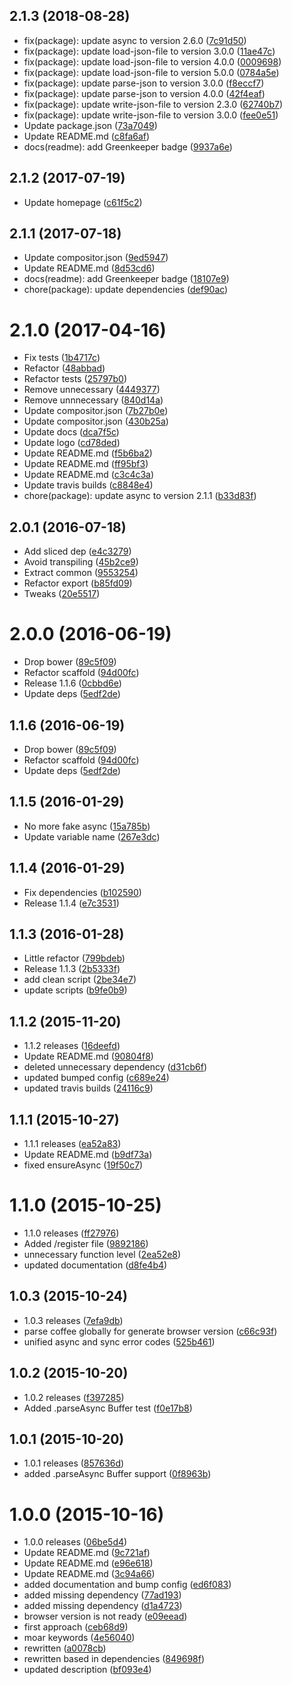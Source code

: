 <a name="2.1.3"></a>
## 2.1.3 (2018-08-28)

* fix(package): update async to version 2.6.0 ([7c91d50](https://github.com/kikobeats/json-future/commit/7c91d50))
* fix(package): update load-json-file to version 3.0.0 ([11ae47c](https://github.com/kikobeats/json-future/commit/11ae47c))
* fix(package): update load-json-file to version 4.0.0 ([0009698](https://github.com/kikobeats/json-future/commit/0009698))
* fix(package): update load-json-file to version 5.0.0 ([0784a5e](https://github.com/kikobeats/json-future/commit/0784a5e))
* fix(package): update parse-json to version 3.0.0 ([f8eccf7](https://github.com/kikobeats/json-future/commit/f8eccf7))
* fix(package): update parse-json to version 4.0.0 ([42f4eaf](https://github.com/kikobeats/json-future/commit/42f4eaf))
* fix(package): update write-json-file to version 2.3.0 ([62740b7](https://github.com/kikobeats/json-future/commit/62740b7))
* fix(package): update write-json-file to version 3.0.0 ([fee0e51](https://github.com/kikobeats/json-future/commit/fee0e51))
* Update package.json ([73a7049](https://github.com/kikobeats/json-future/commit/73a7049))
* Update README.md ([c8fa6af](https://github.com/kikobeats/json-future/commit/c8fa6af))
* docs(readme): add Greenkeeper badge ([9937a6e](https://github.com/kikobeats/json-future/commit/9937a6e))



<a name="2.1.2"></a>
## 2.1.2 (2017-07-19)

* Update homepage ([c61f5c2](https://github.com/kikobeats/json-future/commit/c61f5c2))



<a name="2.1.1"></a>
## 2.1.1 (2017-07-18)

* Update compositor.json ([9ed5947](https://github.com/kikobeats/json-future/commit/9ed5947))
* Update README.md ([8d53cd6](https://github.com/kikobeats/json-future/commit/8d53cd6))
* docs(readme): add Greenkeeper badge ([18107e9](https://github.com/kikobeats/json-future/commit/18107e9))
* chore(package): update dependencies ([def90ac](https://github.com/kikobeats/json-future/commit/def90ac))



<a name="2.1.0"></a>
# 2.1.0 (2017-04-16)

* Fix tests ([1b4717c](https://github.com/kikobeats/json-future/commit/1b4717c))
* Refactor ([48abbad](https://github.com/kikobeats/json-future/commit/48abbad))
* Refactor tests ([25797b0](https://github.com/kikobeats/json-future/commit/25797b0))
* Remove unnecessary ([4449377](https://github.com/kikobeats/json-future/commit/4449377))
* Remove unnnecessary ([840d14a](https://github.com/kikobeats/json-future/commit/840d14a))
* Update compositor.json ([7b27b0e](https://github.com/kikobeats/json-future/commit/7b27b0e))
* Update compositor.json ([430b25a](https://github.com/kikobeats/json-future/commit/430b25a))
* Update docs ([dca7f5c](https://github.com/kikobeats/json-future/commit/dca7f5c))
* Update logo ([cd78ded](https://github.com/kikobeats/json-future/commit/cd78ded))
* Update README.md ([f5b6ba2](https://github.com/kikobeats/json-future/commit/f5b6ba2))
* Update README.md ([ff95bf3](https://github.com/kikobeats/json-future/commit/ff95bf3))
* Update README.md ([c3c4c3a](https://github.com/kikobeats/json-future/commit/c3c4c3a))
* Update travis builds ([c8848e4](https://github.com/kikobeats/json-future/commit/c8848e4))
* chore(package): update async to version 2.1.1 ([b33d83f](https://github.com/kikobeats/json-future/commit/b33d83f))



<a name="2.0.1"></a>
## 2.0.1 (2016-07-18)

* Add sliced dep ([e4c3279](https://github.com/kikobeats/json-future/commit/e4c3279))
* Avoid transpiling ([45b2ce9](https://github.com/kikobeats/json-future/commit/45b2ce9))
* Extract common ([9553254](https://github.com/kikobeats/json-future/commit/9553254))
* Refactor export ([b85fd09](https://github.com/kikobeats/json-future/commit/b85fd09))
* Tweaks ([20e5517](https://github.com/kikobeats/json-future/commit/20e5517))



<a name="2.0.0"></a>
# 2.0.0 (2016-06-19)

* Drop bower ([89c5f09](https://github.com/kikobeats/json-future/commit/89c5f09))
* Refactor scaffold ([94d00fc](https://github.com/kikobeats/json-future/commit/94d00fc))
* Release 1.1.6 ([0cbbd6e](https://github.com/kikobeats/json-future/commit/0cbbd6e))
* Update deps ([5edf2de](https://github.com/kikobeats/json-future/commit/5edf2de))



<a name="1.1.6"></a>
## 1.1.6 (2016-06-19)

* Drop bower ([89c5f09](https://github.com/kikobeats/json-future/commit/89c5f09))
* Refactor scaffold ([94d00fc](https://github.com/kikobeats/json-future/commit/94d00fc))
* Update deps ([5edf2de](https://github.com/kikobeats/json-future/commit/5edf2de))



<a name="1.1.5"></a>
## 1.1.5 (2016-01-29)


* No more fake async ([15a785b](https://github.com/kikobeats/json-future/commit/15a785b))
* Update variable name ([267e3dc](https://github.com/kikobeats/json-future/commit/267e3dc))



<a name="1.1.4"></a>
## 1.1.4 (2016-01-29)


* Fix dependencies ([b102590](https://github.com/kikobeats/json-future/commit/b102590))
* Release 1.1.4 ([e7c3531](https://github.com/kikobeats/json-future/commit/e7c3531))



<a name="1.1.3"></a>
## 1.1.3 (2016-01-28)


* Little refactor ([799bdeb](https://github.com/kikobeats/json-future/commit/799bdeb))
* Release 1.1.3 ([2b5333f](https://github.com/kikobeats/json-future/commit/2b5333f))
* add clean script ([2be34e7](https://github.com/kikobeats/json-future/commit/2be34e7))
* update scripts ([b9fe0b9](https://github.com/kikobeats/json-future/commit/b9fe0b9))



<a name="1.1.2"></a>
## 1.1.2 (2015-11-20)


* 1.1.2 releases ([16deefd](https://github.com/kikobeats/json-future/commit/16deefd))
* Update README.md ([90804f8](https://github.com/kikobeats/json-future/commit/90804f8))
* deleted unnecessary dependency ([d31cb6f](https://github.com/kikobeats/json-future/commit/d31cb6f))
* updated bumped config ([c689e24](https://github.com/kikobeats/json-future/commit/c689e24))
* updated travis builds ([24116c9](https://github.com/kikobeats/json-future/commit/24116c9))



<a name="1.1.1"></a>
## 1.1.1 (2015-10-27)


* 1.1.1 releases ([ea52a83](https://github.com/kikobeats/json-future/commit/ea52a83))
* Update README.md ([b9df73a](https://github.com/kikobeats/json-future/commit/b9df73a))
* fixed ensureAsync ([19f50c7](https://github.com/kikobeats/json-future/commit/19f50c7))



<a name="1.1.0"></a>
# 1.1.0 (2015-10-25)


* 1.1.0 releases ([ff27976](https://github.com/kikobeats/json-future/commit/ff27976))
* Added /register file ([9892186](https://github.com/kikobeats/json-future/commit/9892186))
* unnecessary function level ([2ea52e8](https://github.com/kikobeats/json-future/commit/2ea52e8))
* updated documentation ([d8fe4b4](https://github.com/kikobeats/json-future/commit/d8fe4b4))



<a name="1.0.3"></a>
## 1.0.3 (2015-10-24)


* 1.0.3 releases ([7efa9db](https://github.com/kikobeats/json-future/commit/7efa9db))
* parse coffee globally for generate browser version ([c66c93f](https://github.com/kikobeats/json-future/commit/c66c93f))
* unified async and sync error codes ([525b461](https://github.com/kikobeats/json-future/commit/525b461))



<a name="1.0.2"></a>
## 1.0.2 (2015-10-20)


* 1.0.2 releases ([f397285](https://github.com/kikobeats/json-future/commit/f397285))
* Added .parseAsync Buffer test ([f0e17b8](https://github.com/kikobeats/json-future/commit/f0e17b8))



<a name="1.0.1"></a>
## 1.0.1 (2015-10-20)


* 1.0.1 releases ([857636d](https://github.com/kikobeats/json-future/commit/857636d))
* added .parseAsync Buffer support ([0f8963b](https://github.com/kikobeats/json-future/commit/0f8963b))



<a name="1.0.0"></a>
# 1.0.0 (2015-10-16)


* 1.0.0 releases ([06be5d4](https://github.com/kikobeats/json-future/commit/06be5d4))
* Update README.md ([9c721af](https://github.com/kikobeats/json-future/commit/9c721af))
* Update README.md ([e96e618](https://github.com/kikobeats/json-future/commit/e96e618))
* Update README.md ([3c94a66](https://github.com/kikobeats/json-future/commit/3c94a66))
* added documentation and bump config ([ed6f083](https://github.com/kikobeats/json-future/commit/ed6f083))
* added missing dependency ([77ad193](https://github.com/kikobeats/json-future/commit/77ad193))
* added missing dependency ([d1a4723](https://github.com/kikobeats/json-future/commit/d1a4723))
* browser version is not ready ([e09eead](https://github.com/kikobeats/json-future/commit/e09eead))
* first approach ([ceb68d9](https://github.com/kikobeats/json-future/commit/ceb68d9))
* moar keywords ([4e56040](https://github.com/kikobeats/json-future/commit/4e56040))
* rewritten ([a0078cb](https://github.com/kikobeats/json-future/commit/a0078cb))
* rewritten based in dependencies ([849698f](https://github.com/kikobeats/json-future/commit/849698f))
* updated description ([bf093e4](https://github.com/kikobeats/json-future/commit/bf093e4))



